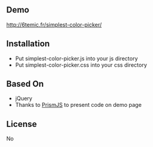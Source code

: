 Demo
----
http://6temic.fr/simplest-color-picker/

Installation
------------
* Put simplest-color-picker.js into your js directory
* Put simplest-color-picker.css into your css directory

Based On
--------
* jQuery
* Thanks to <a href="https://github.com/PrismJS/prism"> PrismJS</a> to present code on demo page

License
-------
No


